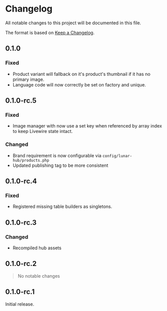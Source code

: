 # Changelog

All notable changes to this project will be documented in this file.

The format is based on [Keep a Changelog](https://keepachangelog.com/en/1.0.0/).

## 0.1.0

### Fixed

- Product variant will fallback on it's product's thumbnail if it has no primary image.
- Language code will now correctly be set on factory and unique.

## 0.1.0-rc.5

### Fixed

- Image manager with now use a set key when referenced by array index to keep Livewire state intact.

### Changed

- Brand requirement is now configurable via `config/lunar-hub/products.php`
- Updated publishing tag to be more consistent

## 0.1.0-rc.4

### Fixed

- Registered missing table builders as singletons.

## 0.1.0-rc.3

### Changed

- Recompiled hub assets

## 0.1.0-rc.2

> No notable changes

## 0.1.0-rc.1

Initial release.
